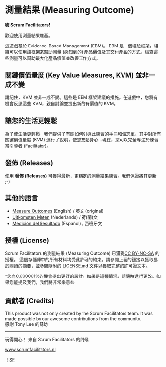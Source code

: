 # 測量結果 (Measuring Outcome)

**嗨 Scrum Facilitators!**

歡迎使用測量結果維基。

這遊戲基於 Evidence-Based Management (EBM)。 EBM 是一個經驗框架，組織可以使用該框架來幫助測量 (感知到的) 產品價值及其交付產品的方式。檢查這些測量可以幫助最大化產品價值並改善工作方式。

## 關鍵價值量度 (Key Value Measures, KVM) 並非一成不變

請記住，KVM 並非一成不變。這些是 EBM 框架建議的措施。在遊戲中，您將有機會反思這些 KVM，親自討論並提出新的有價值的 KVM。

## 讓您的生活更輕鬆

為了使生活更輕鬆，我們提供了有關如何引導此練習的手冊和備忘單，其中對所有關鍵價值量度 (KVM) 進行了說明，使您放鬆身心...現在，您可以完全專注於練習當引導者 (Facilitator)。

## 發佈 (Releases)

使用 **發佈 (Releases)** 可獲得最新，更穩定的測量結果練習。我們保證將其更新 ;-)

## 其他的語言

- [Measure Outcomes](https://github.com/ScrumFacilitators/measuringoutcome-en/releases/latest) (English) / 英文 (original)
- [Uitkomsten Meten](https://github.com/ScrumFacilitators/measuringoutcome-nl/releases/latest) (Nederlands) / 荷(蘭)文
- [Medición del Resultado](https://github.com/ScrumFacilitators/measuringoutcome-es/releases/latest) (Español) / 西班牙文

## 授權 (License)

Scrum Facilitators 的測量結果 (Measuring Outcome) 已獲得[CC BY-NC-SA](https://creativecommons.org/licenses/by-nc-sa/4.0/deed.zh_TW) 的授權。 這個存儲庫中的所有材料均受此許可的約束。請參閱上面的鏈接以獲取易於閱讀的摘要，並參閱隨附的 LICENSE.md 文件以獲取完整的許可證文本。

*您有0,000001％的機會提出更好的設計。如果是這種情況，請隨時進行更改。如果您能提及我們，我們將非常樂意👍

## 貢獻者 (Credits)
This product was not only created by the Scrum Facilitators team. It was made possible by our awesome contributions from the community.  
感謝 Tony Lee 的幫助

***

玩得開心！
來自 Scrum Facilitators 的問候

www.scrumfacilitators.nl

！[SF](https://www.scrumfacilitators.nl/wp-content/uploads/2020/04/cropped-SCRUMFACILITATOR_Mesa-de-trabajo-1-150x150-1-1.png)
